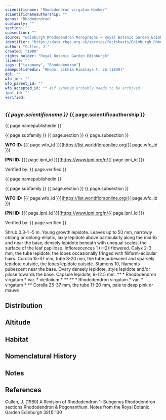 ```yaml
---
scientificname: "Rhododendron virgatum Hooker"
scientificnameauthorship: ""
genus: "Rhododendron"
subfamily: ""
section: ""
subsection: ""
source: "Edinburgh Rhododendron Monographs – Royal Botanic Garden Edinburgh"
identifier: "https://data.rbge.org.uk/service/factsheets/Edinburgh_Rhododendron_Monographs.xhtml"
author: "Cullen, J."
created: "1980"
rights holder: "Royal Botanic Garden Edinburgh"
license: ""
tags: ["taxonomy", "Rhododendron"]
namepublishedin: "Rhodo. Sikkim Himalaya t. 26 (1849)"
doi: ""
wfo_id : ""
wfo_parent_id: ""
wfo_accepted_id: "" #if synonym probably needs to be archived.                      
ipni_id: ""
verified:
---
```

### _{{ page.scientificname }}_ {{ page.scientificauthorship }}
 {{ page.namepublishedin }}

{{ page.subfamily }} {{ page.section }} {{ page.subsection }}

**WFO ID:** [{{ page.wfo_id }}](https://list.worldfloraonline.org/{{ page.wfo_id }})

**IPNI ID:** [{{ page.ipni_id }}](https://www.ipni.org/n/{{ page.ipni_id }})

Verified by: {{ page.verified }}

 {{ page.namepublishedin }}

{{ page.subfamily }} {{ page.section }} {{ page.subsection }}

**WFO ID:** [{{ page.wfo_id }}](https://list.worldfloraonline.org/{{ page.wfo_id }})

**IPNI ID:** [{{ page.ipni_id }}](https://www.ipni.org/n/{{ page.ipni_id }})

Verified by: {{ page.verified }}



Shrub 0.3-1 -5 m. Young growth lepidote. Leaves up to 50 mm, narrowly oblong or oblong-elliptic, laxly lepidote above particularly along the midrib and near the base, densely lepidote beneath with unequal scales, the surface of the leaf papillose. Inflorescences 1 (—2)-flowered. Calyx 2-3 mm, the tube lepidote, the lobes occasionally fringed with filiform-acicular hairs. Corolla 15-37 mm, tube 8-20 mm, the tube pubescent and sparsely lepidote outside, the lobes lepidote outside. Stamens 10, filaments pubescent near the base. Ovary densely lepidote, style lepidote and/or pilose towards the base. Capsule lepidote, 9-12.5 mm. ** * Rhododendron virgatum * var. * oleifoiium * ** ** * Rhododendron virgatum * var. * virgatum * ** Corolla 25-37 mm, the tube 11-20 mm, pale to deep pink or mauve

## Distribution


## Altitude


## Habitat


## Nomenclatural History

                       
## Notes


## References

Cullen, J. (1980) A Revision of Rhododendron 1: Subgenus Rhododendron sections Rhododendron & Pogonanthum. Notes from the Royal Botanic Garden Edinburgh 39(1):130
